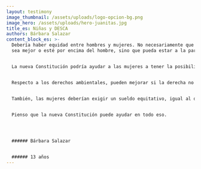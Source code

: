 ```yaml
---
layout: testimony
image_thumbnail: /assets/uploads/logo-opcion-bg.png
image_hero: /assets/uploads/hero-juanitas.jpg
title_es: Niñas y DESCA
authors: Bárbara Salazar
content_block_es: >-
  Debería haber equidad entre hombres y mujeres. No necesariamente que la mujer 
  sea mejor o esté por encima del hombre, sino que pueda estar a la par. 


  La nueva Constitución podría ayudar a las mujeres a tener la posibilidad de decidir  sobre su cuerpo, en caso que quiera abortar, o no, pues hay mujeres que tienen a  sus hijos e hijas, pero no los quieren. Después esos hijos sufren y andan en la calle. 


  Respecto a los derechos ambientales, pueden mejorar si la derecha no se mete, si  los empresarios no se meten. Porque ellos nunca querrán dejar de explotar la tierra,  las aguas, el mar… a ellos la plata los manda. 


  También, las mujeres deberían exigir un sueldo equitativo, igual al de los hombres  si es el mismo trabajo. Y la salud no debería ser más cara para las mujeres, solo  por ser mujeres. 


  Pienso que la nueva Constitución puede ayudar en todo eso.




  ###### Bárbara Salazar 


  ###### 13 años
---
```


